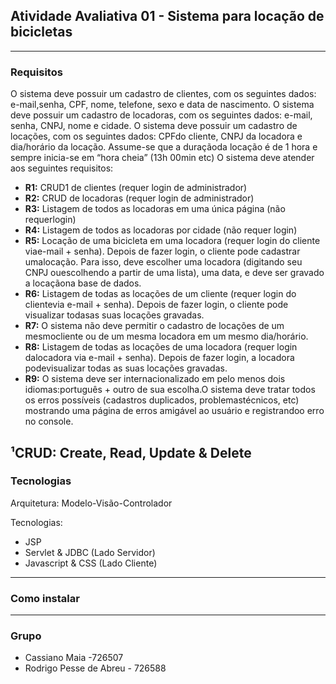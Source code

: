 ## Atividade Avaliativa 01 - Sistema para locação de bicicletas 
---------------------------------------------
### Requisitos
O sistema deve possuir um cadastro de clientes, com os seguintes dados: e-mail,senha, CPF,  nome, telefone,  sexo e data de nascimento.
O sistema deve possuir um cadastro de locadoras, com os seguintes dados: e-mail, senha, CNPJ,  nome e cidade.
O sistema deve possuir um cadastro de locações, com os seguintes dados: CPFdo cliente, CNPJ da locadora e dia/horário da locação. Assume-se que a duraçãoda locação é de 1 hora e sempre inicia-se em “hora cheia” (13h 00min etc)
O sistema deve atender aos seguintes requisitos:
- **R1:** CRUD1 de clientes (requer login de administrador)
- **R2:** CRUD de locadoras (requer login de administrador)
- **R3:** Listagem de todos as locadoras em uma única página (não requerlogin)
- **R4:** Listagem de todos as locadoras por cidade (não requer login)
- **R5:** Locação de uma bicicleta em uma locadora (requer login do cliente viae-mail + senha). Depois de fazer login, o cliente pode cadastrar umalocação. Para isso, deve escolher uma locadora (digitando seu CNPJ ouescolhendo a partir de uma lista), uma data, e deve ser gravado a locaçãona base de dados.
- **R6:** Listagem de todas as locações de um cliente (requer login do clientevia e-mail + senha). Depois de fazer login, o cliente pode visualizar todasas suas locações gravadas.
- **R7:** O sistema não deve permitir o cadastro de locações de um mesmocliente ou de um mesma locadora em um mesmo dia/horário.
- **R8:** Listagem de todas as locações de uma locadora (requer login dalocadora via e-mail + senha). Depois de fazer login, a locadora podevisualizar todas as suas locações gravadas.
- **R9:** O sistema deve ser internacionalizado em pelo menos dois idiomas:português + outro de sua escolha.O sistema deve tratar todos os erros possíveis (cadastros duplicados, problemastécnicos, etc) mostrando uma página de erros amigável ao usuário e registrandoo erro no console.

**¹CRUD:** **C**reate, **R**ead, **U**pdate & **D**elete
---------------------------------------------
### Tecnologias
Arquitetura: Modelo-Visão-Controlador

Tecnologias: 
- JSP
- Servlet & JDBC (Lado Servidor) 
- Javascript & CSS (Lado Cliente)
---------------------------------------------
### Como instalar

---------------------------------------------
### Grupo
- Cassiano Maia -726507
- Rodrigo Pesse de Abreu - 726588



